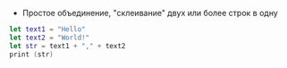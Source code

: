 - Простое объединение, "склеивание" двух или более строк в одну
```swift
let text1 = "Hello"
let text2 = "World!"
let str = text1 + "," + text2
print (str)
```
